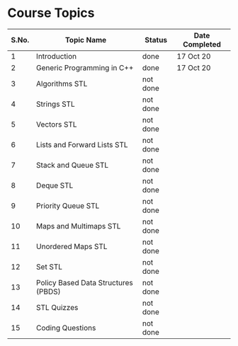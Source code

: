 # Course Topics

S.No. | Topic Name| Status | Date Completed |
------|-----------|--------|------|
1 | Introduction | done | 17 Oct 20 |
2 | Generic Programming in C++ | done | 17 Oct 20 |
3 | Algorithms STL | not done | |
4 | Strings STL | not done | |
5 | Vectors STL | not done | |
6 | Lists and Forward Lists STL | not done | |
7 | Stack and Queue STL | not done | |
8 | Deque STL | not done | |
9 | Priority Queue STL | not done | |
10 | Maps and Multimaps STL | not done | |
11 | Unordered Maps STL | not done | |
12 | Set STL | not done | |
13 | Policy Based Data Structures (PBDS) | not done | |
14 | STL Quizzes | not done | |
15 | Coding Questions | not done | |
